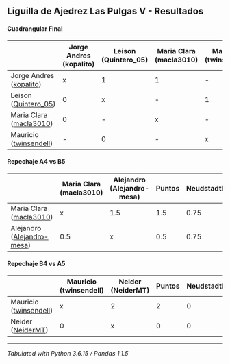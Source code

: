 ## Liguilla de Ajedrez Las Pulgas V - Resultados

#### Cuadrangular Final
|                                                                        | Jorge Andres (kopalito) | Leison (Quintero_05) | Maria Clara (macla3010) | Mauricio (twinsendell) | PTOS | Neudstatdl |
|------------------------------------------------------------------------|-------------------------|----------------------|-------------------------|------------------------|------|------------|
| Jorge Andres ([kopalito](https://lichess.org/?user=kopalito#friend))   | x                       | 1                    | 1                       | -                      |    2 |          1 |
| Leison ([Quintero_05](https://lichess.org/?user=Quintero_05#friend))   | 0                       | x                    | -                       | 1                      |    1 |          0 |
| Maria Clara ([macla3010](https://lichess.org/?user=macla3010#friend))  | 0                       | -                    | x                       | -                      |    0 |          0 |
| Mauricio ([twinsendell](https://lichess.org/?user=twinsendell#friend)) | -                       | 0                    | -                       | x                      |    0 |          0 |

#### Repechaje A4 vs B5
|                                                                               | Maria Clara (macla3010) | Alejandro (Alejandro-mesa) | Puntos | Neudstadtl |
|-------------------------------------------------------------------------------|-------------------------|----------------------------|--------|------------|
| Maria Clara ([macla3010](https://lichess.org/?user=macla3010#friend))         | x                       | 1.5                        |    1.5 |       0.75 |
| Alejandro ([Alejandro-mesa](https://lichess.org/?user=Alejandro-mesa#friend)) | 0.5                     | x                          |    0.5 |       0.75 |

#### Repechaje B4 vs A5
|                                                                        | Mauricio (twinsendell) | Neider (NeiderMT) | Puntos | Neudstadtl |
|------------------------------------------------------------------------|------------------------|-------------------|--------|------------|
| Mauricio ([twinsendell](https://lichess.org/?user=twinsendell#friend)) | x                      | 2                 |      2 |          0 |
| Neider ([NeiderMT](https://lichess.org/?user=NeiderMT#friend))         | 0                      | x                 |      0 |          0 |

****
*Tabulated with Python 3.6.15 / Pandas 1.1.5*
